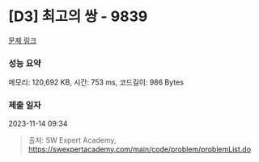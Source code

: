 # [D3] 최고의 쌍 - 9839 

[문제 링크](https://swexpertacademy.com/main/code/problem/problemDetail.do?contestProbId=AXGBGehqPAADFAXR) 

### 성능 요약

메모리: 120,692 KB, 시간: 753 ms, 코드길이: 986 Bytes

### 제출 일자

2023-11-14 09:34



> 출처: SW Expert Academy, https://swexpertacademy.com/main/code/problem/problemList.do